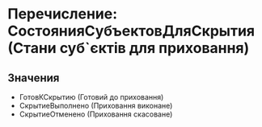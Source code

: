 ﻿# Перечисление: СостоянияСубъектовДляСкрытия (Стани суб`єктів для приховання)

## Значения

- ГотовКСкрытию (Готовий до приховання)
- СкрытиеВыполнено (Приховання виконане)
- СкрытиеОтменено (Приховання скасоване)


